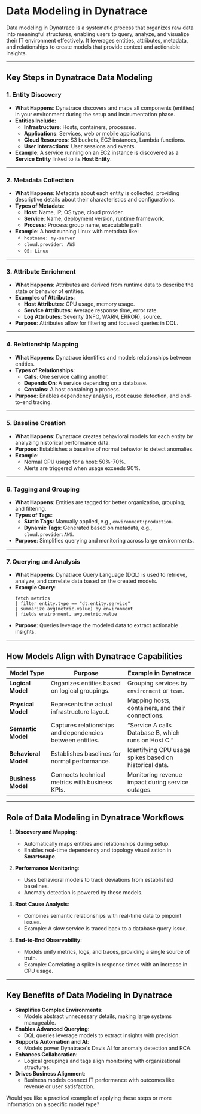 
# Data Modeling in Dynatrace

Data modeling in Dynatrace is a systematic process that organizes raw data into meaningful structures, enabling users to query, analyze, and visualize their IT environment effectively. It leverages entities, attributes, metadata, and relationships to create models that provide context and actionable insights.

---

## Key Steps in Dynatrace Data Modeling

### **1. Entity Discovery**
- **What Happens**: Dynatrace discovers and maps all components (entities) in your environment during the setup and instrumentation phase.
- **Entities Include**:
  - **Infrastructure**: Hosts, containers, processes.
  - **Applications**: Services, web or mobile applications.
  - **Cloud Resources**: S3 buckets, EC2 instances, Lambda functions.
  - **User Interactions**: User sessions and events.
- **Example**: A service running on an EC2 instance is discovered as a **Service Entity** linked to its **Host Entity**.

---

### **2. Metadata Collection**
- **What Happens**: Metadata about each entity is collected, providing descriptive details about their characteristics and configurations.
- **Types of Metadata**:
  - **Host**: Name, IP, OS type, cloud provider.
  - **Service**: Name, deployment version, runtime framework.
  - **Process**: Process group name, executable path.
- **Example**: A host running Linux with metadata like:
  - `hostname: my-server`
  - `cloud.provider: AWS`
  - `OS: Linux`

---

### **3. Attribute Enrichment**
- **What Happens**: Attributes are derived from runtime data to describe the state or behavior of entities.
- **Examples of Attributes**:
  - **Host Attributes**: CPU usage, memory usage.
  - **Service Attributes**: Average response time, error rate.
  - **Log Attributes**: Severity (INFO, WARN, ERROR), source.
- **Purpose**: Attributes allow for filtering and focused queries in DQL.

---

### **4. Relationship Mapping**
- **What Happens**: Dynatrace identifies and models relationships between entities.
- **Types of Relationships**:
  - **Calls**: One service calling another.
  - **Depends On**: A service depending on a database.
  - **Contains**: A host containing a process.
- **Purpose**: Enables dependency analysis, root cause detection, and end-to-end tracing.

---

### **5. Baseline Creation**
- **What Happens**: Dynatrace creates behavioral models for each entity by analyzing historical performance data.
- **Purpose**: Establishes a baseline of normal behavior to detect anomalies.
- **Example**: 
  - Normal CPU usage for a host: 50%-70%.
  - Alerts are triggered when usage exceeds 90%.

---

### **6. Tagging and Grouping**
- **What Happens**: Entities are tagged for better organization, grouping, and filtering.
- **Types of Tags**:
  - **Static Tags**: Manually applied, e.g., `environment:production`.
  - **Dynamic Tags**: Generated based on metadata, e.g., `cloud.provider:AWS`.
- **Purpose**: Simplifies querying and monitoring across large environments.

---

### **7. Querying and Analysis**
- **What Happens**: Dynatrace Query Language (DQL) is used to retrieve, analyze, and correlate data based on the created models.
- **Example Query**:
  ```dql
  fetch metrics
  | filter entity.type == "dt.entity.service"
  | summarize avg(metric.value) by environment
  | fields environment, avg.metric.value
  ```
- **Purpose**: Queries leverage the modeled data to extract actionable insights.

---

## How Models Align with Dynatrace Capabilities

| **Model Type**      | **Purpose**                                                      | **Example in Dynatrace**                                   |
|----------------------|------------------------------------------------------------------|-----------------------------------------------------------|
| **Logical Model**    | Organizes entities based on logical groupings.                  | Grouping services by `environment` or `team`.             |
| **Physical Model**   | Represents the actual infrastructure layout.                    | Mapping hosts, containers, and their connections.         |
| **Semantic Model**   | Captures relationships and dependencies between entities.       | “Service A calls Database B, which runs on Host C.”       |
| **Behavioral Model** | Establishes baselines for normal performance.                   | Identifying CPU usage spikes based on historical data.     |
| **Business Model**   | Connects technical metrics with business KPIs.                  | Monitoring revenue impact during service outages.         |

---

## Role of Data Modeling in Dynatrace Workflows

1. **Discovery and Mapping**:
   - Automatically maps entities and relationships during setup.
   - Enables real-time dependency and topology visualization in **Smartscape**.

2. **Performance Monitoring**:
   - Uses behavioral models to track deviations from established baselines.
   - Anomaly detection is powered by these models.

3. **Root Cause Analysis**:
   - Combines semantic relationships with real-time data to pinpoint issues.
   - Example: A slow service is traced back to a database query issue.

4. **End-to-End Observability**:
   - Models unify metrics, logs, and traces, providing a single source of truth.
   - Example: Correlating a spike in response times with an increase in CPU usage.

---

## Key Benefits of Data Modeling in Dynatrace
- **Simplifies Complex Environments**:
  - Models abstract unnecessary details, making large systems manageable.
- **Enables Advanced Querying**:
  - DQL queries leverage models to extract insights with precision.
- **Supports Automation and AI**:
  - Models power Dynatrace's Davis AI for anomaly detection and RCA.
- **Enhances Collaboration**:
  - Logical groupings and tags align monitoring with organizational structures.
- **Drives Business Alignment**:
  - Business models connect IT performance with outcomes like revenue or user satisfaction.

Would you like a practical example of applying these steps or more information on a specific model type?
